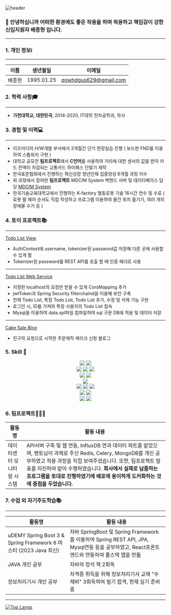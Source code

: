 ![header](https://capsule-render.vercel.app/api?type=wave&color=auto&height=300&section=header&text=Baejimeel%20Github&fontSize=80)
### 👋  안녕하십니까 어떠한 환경에도 좋은 작용을 하며 적응하고 책임감이 강한 신입지원자 **배종현** 입니다.
***

### 1. 개인 정보ℹ️
***
이름 | 생년월일 | 이메일
--- | --- | --- |
배종현 | 1995.01.25 | qowhdgus629@gmail.com

### 2. 학력 사항🎓
***
* **가천대학교, 대한민국**, 2014-2020, IT대학 전자공학과, 학사

### 3. 경험 및 이력💻
***
* 이즈미디어 H/W개발 부서에서 2개월간 단기 현장실습 진행 ( 보드판 FND를 이용하여 스톱워치 구현 )
* 대학교 공모전 **팀프로젝트**에서 **C언어**를 사용하여 거리에 대한 센서의 값을 받아 카드 잔액이 차감되는 교통카드 하이패스 단말기 제작
* 한국표준협회에서 진행하는 혁신성장 청년인재 집중양성 6개월 과정 이수
* 위 과정에서 참여한 **팀프로젝트** MDCIM System 백엔드 서버 및 데이터베이스 담당 [MDCIM System](https://github.com/baejimil/Project_final)
* 한국기술교육대학교에서 진행하는 K-factory 협동로봇 기술 16시간 연수 및 수료 ( 로봇 팔 제어 순서도 직접 작성하고 프로그램 이용하여 물건 위치 옮기기, 여러 개의 장애물 수거 등 )

### 4. 토이 프로젝트📚
***
[Todo List View](https://github.com/baejimil/SpringBootReactTodoApp)
* AuthContext에 username, tokenizer된 password값 저장해 다른 곳에 사용할 수 있게 함
* Tokenizer된 password를 REST API를 호출 할 때 인증 헤더로 사용
***
[Todo List Web Service](https://github.com/baejimil/SpringBootReactTodoApp-WebService)
* 지정한 localhost의 요청만 받을 수 있게 CorsMapping 추가 
* jwtToken과 Spring Security filterchaind을 이용해 보안 구축
* 전체 Todo List, 특정 Todo List, Todo List 추가, 수정 및 삭제 기능 구현
* 로그인 시, ID를 가져와 특정 사용자의 Todo List 접속
* Mysql을 이용하여 data.spl파일 컴파일하여 sql 구문 DB에 적용 및 데이터 저장

***
[Cake Sale Blog](https://github.com/baejimil/SpringBootMyBlog)
* 친구의 요청으로 시작한 주문제작 케이크 신청 블로그

### 5. Skill :wrench: 

<div align=center> 
  <img src="https://img.shields.io/badge/java-007396?style=for-the-badge&logo=java&logoColor=white"> 
  <img src="https://img.shields.io/badge/python-3776AB?style=for-the-badge&logo=python&logoColor=white"> 
  <br>
  
  <img src="https://img.shields.io/badge/html5-E34F26?style=for-the-badge&logo=html5&logoColor=white"> 
  <img src="https://img.shields.io/badge/css-1572B6?style=for-the-badge&logo=css3&logoColor=white"> 
  <img src="https://img.shields.io/badge/javascript-F7DF1E?style=for-the-badge&logo=javascript&logoColor=black"> 
  <br>
  
  <img src="https://img.shields.io/badge/mysql-4479A1?style=for-the-badge&logo=mysql&logoColor=white"> 
  <img src="https://img.shields.io/badge/mongoDB-47A248?style=for-the-badge&logo=MongoDB&logoColor=white">
  <br>
  
  <img src="https://img.shields.io/badge/react-61DAFB?style=for-the-badge&logo=react&logoColor=black"> 
  <br>
  
  <img src="https://img.shields.io/badge/spring-6DB33F?style=for-the-badge&logo=spring&logoColor=white"> 
  <img src="https://img.shields.io/badge/flask-000000?style=for-the-badge&logo=flask&logoColor=white">
  
  <img src="https://img.shields.io/badge/bootstrap-7952B3?style=for-the-badge&logo=bootstrap&logoColor=white">
  <br>

  <img src="https://img.shields.io/badge/linux-FCC624?style=for-the-badge&logo=linux&logoColor=black"> 
  <img src="https://img.shields.io/badge/apache tomcat-F8DC75?style=for-the-badge&logo=apachetomcat&logoColor=white">
  <br>
  
  <img src="https://img.shields.io/badge/github-181717?style=for-the-badge&logo=github&logoColor=white">
  <img src="https://img.shields.io/badge/git-F05032?style=for-the-badge&logo=git&logoColor=white">
  <br>
</div>

### 6. 팀프로젝트🧑‍🤝‍🧑
활동명 | 활동 내용
--- | --- |
데이터센터 모니터링 시스템 | API서버 구축 및 웹 연동, InfluxDB 연과 데이터 파트를 맡았으며, 멘토님이 과제로 주신 Redis, Celery, MongoDB를 개인 공부하였고 적용 과정을 직접 보여주셨습니다. 또한, 팀프로젝트 발표를 자진하여 맡아 수행하였습니다. **회사에서 실제로 납품하는 프로그램을 토대로 진행하였기에 배포에 용이하게 도커화하는 것에 중점을 두었습니다.**

### 7. 수업 외 자기주도학습📚
***
활동명 | 활동 내용
--- | --- |
uDEMY Spring Boot 3 & Spring Framework 6 마스터 (2023 Java 최신) | 자바 SpringBoot 및 Spring Framework를 이용하여 Spring REST API, JPA, Mysql연동 등을 공부하였고, React프론트엔드와 연동하여 풀스택 앱을 만듦 
JAVA 개인 공부 | 자바의 정석 책 2회독
정보처리기사 개인 공부 | 자격증 취득을 위해 정보처리기사 교재 "수제비" 3회독하여 필기 합격, 현재 실기 준비 중 

***
<p class="has-line-data" data-line-start="0" data-line-end="1"><a href="https://github.com/baejimil"><img src="https://github-readme-stats.vercel.app/api/top-langs/?username=baejimil&amp;layout=compact&amp;theme=dracula" alt="Top Langs"></a></p> 



 
<!--
**baejimil/baejimil** is a ✨ _special_ ✨ repository because its `README.md` (this file) appears on your GitHub profile.


- 🔭 I’m currently working on ...
- 🌱 I’m currently learning ...
- 👯 I’m looking to collaborate on ...
- 🤔 I’m looking for help with ...
- 💬 Ask me about ...
- 📫 How to reach me: ...
- 😄 Pronouns: ...
- ⚡ Fun fact: ...
-->
